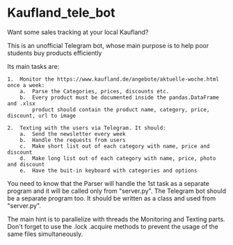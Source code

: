 # Kaufland_tele_bot
 Want some sales tracking at your local Kaufland?

This is an unofficial Telegram bot, whose main purpose is
to help poor students buy products efficiently

Its main tasks are:

    1.  Monitor the https://www.kaufland.de/angebote/aktuelle-woche.html once a week:
        a.  Parse the Categories, prices, discounts etc.
        b.  Every product must be documented inside the pandas.DataFrame and .xlsx
            product should contain the product name, category, price, discount, url to image
        
    2.  Texting with the users via Telegram. It should:
        a.  Send the newsletter every week
        b.  Handle the requests from users
        c.  Make short list out of each category with name, price and discount
        d.  Make long list out of each category with name, price, photo and discount
        e.  Have the buit-in keyboard with categories and options
    
You need to know that the Parser will handle the 1st task as a separate program
and it will be called only from "server.py". The Telegram bot should be a separate program too.
It should be written as a class and used from "server.py".

The main hint is to parallelize with threads the Monitoring and Texting parts. Don't forget
to use the .lock .acquire methods to prevent the usage of the same files simultaneously.
